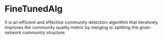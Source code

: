 # FineTunedAlg
It is an efficient and effective community detection algorithm that iteratively improves the community quality metric by merging or splitting the given network community structure.
